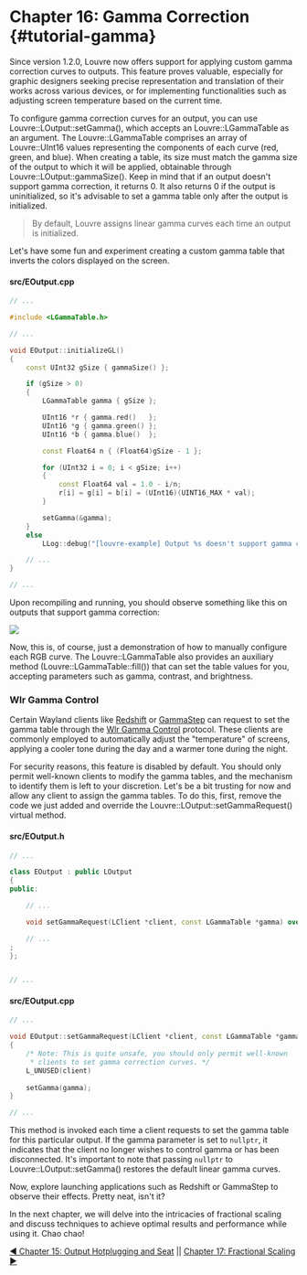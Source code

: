 # Chapter 16: Gamma Correction {#tutorial-gamma}

Since version 1.2.0, Louvre now offers support for applying custom gamma correction curves to outputs. This feature proves valuable, especially for graphic designers seeking precise representation and translation of their works across various devices, or for implementing functionalities such as adjusting screen temperature based on the current time.

To configure gamma correction curves for an output, you can use Louvre::LOutput::setGamma(), which accepts an Louvre::LGammaTable as an argument. The Louvre::LGammaTable comprises an array of Louvre::UInt16 values representing the components of each curve (red, green, and blue). When creating a table, its size must match the gamma size of the output to which it will be applied, obtainable through Louvre::LOutput::gammaSize(). Keep in mind that if an output doesn't support gamma correction, it returns 0. It also returns 0 if the output is uninitialized, so it's advisable to set a gamma table only after the output is initialized.

> By default, Louvre assigns linear gamma curves each time an output is initialized. 

Let's have some fun and experiment creating a custom gamma table that inverts the colors displayed on the screen.

#### src/EOutput.cpp

```cpp
// ...

#include <LGammaTable.h>

// ...

void EOutput::initializeGL()
{
    const UInt32 gSize { gammaSize() };

    if (gSize > 0)
    {
        LGammaTable gamma { gSize };

        UInt16 *r { gamma.red()   };
        UInt16 *g { gamma.green() };
        UInt16 *b { gamma.blue()  };

        const Float64 n { (Float64)gSize - 1 };

        for (UInt32 i = 0; i < gSize; i++)
        {
            const Float64 val = 1.0 - i/n;
            r[i] = g[i] = b[i] = (UInt16)(UINT16_MAX * val);
        }

        setGamma(&gamma);
    }
    else
        LLog::debug("[louvre-example] Output %s doesn't support gamma correction.", name());

    // ...
}

// ...
```

Upon recompiling and running, you should observe something like this on outputs that support gamma correction:

<img src="https://lh3.googleusercontent.com/pw/ABLVV84-HXAmJ5CXMpVFMdbIUlpc70MeQD3HTFYvDW3piVYv28u6rmdW2GcetZMFnoxtZ9E8aMEnWswl7eouc4HZXcHUUPUnjoZnwgGjF9i_m-HXMiIS4qk=w2400"/>

Now, this is, of course, just a demonstration of how to manually configure each RGB curve. The Louvre::LGammaTable also provides an auxiliary method (Louvre::LGammaTable::fill()) that can set the table values for you, accepting parameters such as gamma, contrast, and brightness.

### Wlr Gamma Control

Certain Wayland clients like [Redshift](http://jonls.dk/redshift/) or [GammaStep](https://gitlab.com/chinstrap/gammastep) can request to set the gamma table through the [Wlr Gamma Control](https://wayland.app/protocols/wlr-gamma-control-unstable-v1) protocol. These clients are commonly employed to automatically adjust the "temperature" of screens, applying a cooler tone during the day and a warmer tone during the night.

For security reasons, this feature is disabled by default. You should only permit well-known clients to modify the gamma tables, and the mechanism to identify them is left to your discretion.
Let's be a bit trusting for now and allow any client to assign the gamma tables. To do this, first, remove the code we just added and override the Louvre::LOutput::setGammaRequest() virtual method.

#### src/EOutput.h

```cpp
// ...

class EOutput : public LOutput
{
public:

    // ...

    void setGammaRequest(LClient *client, const LGammaTable *gamma) override;

    // ...
;
};


// ...
```

#### src/EOutput.cpp

```cpp
// ...

void EOutput::setGammaRequest(LClient *client, const LGammaTable *gamma)
{
    /* Note: This is quite unsafe, you should only permit well-known
     * clients to set gamma correction curves. */
    L_UNUSED(client)
    
    setGamma(gamma);
}

// ...
```

This method is invoked each time a client requests to set the gamma table for this particular output. If the gamma parameter is set to `nullptr`, it indicates that the client no longer wishes to control gamma or has been disconnected. It's important to note that passing `nullptr` to Louvre::LOutput::setGamma() restores the default linear gamma curves.

Now, explore launching applications such as Redshift or GammaStep to observe their effects. Pretty neat, isn't it?

In the next chapter, we will delve into the intricacies of fractional scaling and discuss techniques to achieve optimal results and performance while using it. Chao chao!

<a href="md_md_tutorial_15.html">◀ Chapter 15: Output Hotplugging and Seat</a> || <a href="md_md_tutorial_17.html"> Chapter 17: Fractional Scaling ▶</a>